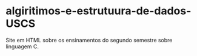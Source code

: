 # algiritimos-e-estrutuura-de-dados-USCS
Site em HTML sobre os ensinamentos do segundo semestre sobre linguagem C.
